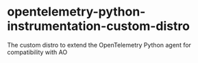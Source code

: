 # opentelemetry-python-instrumentation-custom-distro
The custom distro to extend the OpenTelemetry Python agent for compatibility with AO
